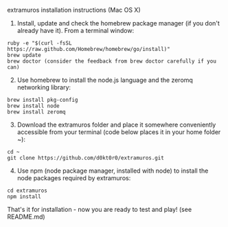 extramuros installation instructions (Mac OS X)

1. Install, update and check the homebrew package manager (if you don't already have it).  From a terminal window:
```
ruby -e "$(curl -fsSL https://raw.github.com/Homebrew/homebrew/go/install)"
brew update
brew doctor (consider the feedback from brew doctor carefully if you can)
```

2. Use homebrew to install the node.js language and the zeromq networking library:
```
brew install pkg-config
brew install node
brew install zeromq
```
3. Download the extramuros folder and place it somewhere conveniently accessible from your terminal (code below places it in your home folder ~):
```
cd ~
git clone https://github.com/d0kt0r0/extramuros.git
```

4. Use npm (node package manager, installed with node) to install the node packages required by extramuros:
```
cd extramuros
npm install
```

That's it for installation - now you are ready to test and play! (see README.md)
